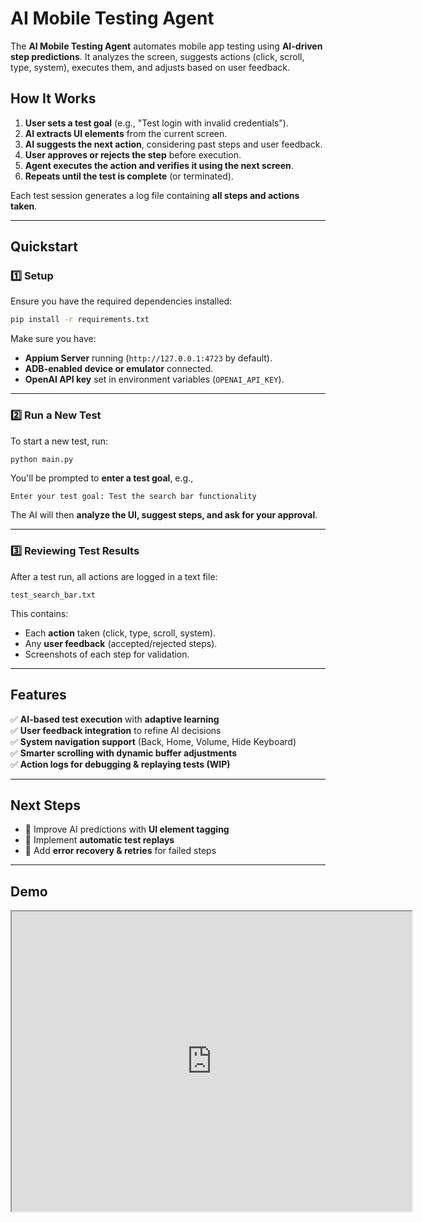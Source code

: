 # **AI Mobile Testing Agent**  

The **AI Mobile Testing Agent** automates mobile app testing using **AI-driven step predictions**. It analyzes the screen, suggests actions (click, scroll, type, system), executes them, and adjusts based on user feedback.  

## **How It Works**
1. **User sets a test goal** (e.g., "Test login with invalid credentials").  
2. **AI extracts UI elements** from the current screen.  
3. **AI suggests the next action**, considering past steps and user feedback.  
4. **User approves or rejects the step** before execution.  
5. **Agent executes the action and verifies it using the next screen**.  
6. **Repeats until the test is complete** (or terminated).  

Each test session generates a log file containing **all steps and actions taken**.

---

## **Quickstart**
### **1️⃣ Setup**
Ensure you have the required dependencies installed:  
```bash
pip install -r requirements.txt
```
Make sure you have:
- **Appium Server** running (`http://127.0.0.1:4723` by default).  
- **ADB-enabled device or emulator** connected.  
- **OpenAI API key** set in environment variables (`OPENAI_API_KEY`).  

---

### **2️⃣ Run a New Test**
To start a new test, run:
```bash
python main.py
```
You'll be prompted to **enter a test goal**, e.g.,  
```plaintext
Enter your test goal: Test the search bar functionality
```
The AI will then **analyze the UI, suggest steps, and ask for your approval**.

---

### **3️⃣ Reviewing Test Results**
After a test run, all actions are logged in a text file:  
```plaintext
test_search_bar.txt
```
This contains:
- Each **action** taken (click, type, scroll, system).
- Any **user feedback** (accepted/rejected steps).
- Screenshots of each step for validation.

---

## **Features**
✅ **AI-based test execution** with **adaptive learning**  
✅ **User feedback integration** to refine AI decisions  
✅ **System navigation support** (Back, Home, Volume, Hide Keyboard)  
✅ **Smarter scrolling with dynamic buffer adjustments**  
✅ **Action logs for debugging & replaying tests (WIP)**  

---

## **Next Steps**
- 🚧 Improve AI predictions with **UI element tagging**  
- 🚧 Implement **automatic test replays**  
- 🚧 Add **error recovery & retries** for failed steps  

---

## **Demo**

<iframe src="https://drive.google.com/file/d/1hil-XaEwyV64rydFbNzpfxTxYqLoqp6w/preview" width="640" height="480" allow="autoplay"></iframe>